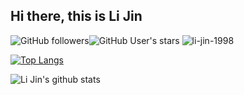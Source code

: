 ## Hi there, this is Li Jin
![GitHub followers](https://img.shields.io/github/followers/li-jin-1998?style=social)![GitHub User's stars](https://img.shields.io/github/stars/li-jin-1998?style=social)
<img src="https://komarev.com/ghpvc/?username=li-jin-1998&label=Profile%20views&color=ce9927&style=flat" alt="li-jin-1998" />

[![Top Langs](https://github-readme-stats.vercel.app/api/top-langs/?username=li-jin-1998)](https://github.com/anuraghazra/github-readme-stats)

![Li Jin's github stats](https://github-readme-stats-git-masterrstaa-rickstaa.vercel.app/api?username=li-jin-1998&count_private=true&show_icons=true)
